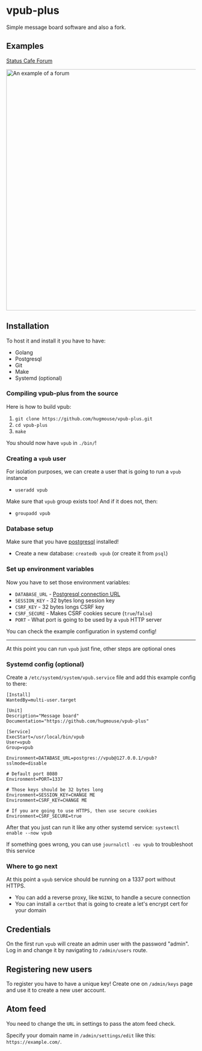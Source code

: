 # vpub-plus

Simple message board software and also a fork.

## Examples

[Status Cafe Forum][example-vpub]

<img alt="An example of a forum" width="640" src="https://user-images.githubusercontent.com/44648612/176660262-f386251f-12f2-4e97-9e6e-c540640728bf.png">

## Installation

To host it and install it you have to have:

* Golang
* Postgresql
* Git
* Make
* Systemd (optional)

### Compiling vpub-plus from the source

Here is how to build vpub:

1. `git clone https://github.com/hugmouse/vpub-plus.git`
2. `cd vpub-plus`
3. `make`

You should now have `vpub` in `./bin/`!

### Creating a `vpub` user

For isolation purposes, we can create a user that is going to run a `vpub` instance

* `useradd vpub`

Make sure that `vpub` group exists too! And if it does not, then:

* `groupadd vpub`

### Database setup

Make sure that you have [postgresql][postgres] installed!

* Create a new database: `createdb vpub` (or create it from `psql`)

### Set up environment variables

Now you have to set those environment variables:

* `DATABASE_URL` - [Postgresql connection URL][postgres-url-format]
* `SESSION_KEY` - 32 bytes long session key
* `CSRF_KEY` - 32 bytes longs CSRF key
* `CSRF_SECURE` - Makes CSRF cookies secure (`true`/`false`)
* `PORT` - What port is going to be used by a `vpub` HTTP server

You can check the example configuration in systemd config!

----

At this point you can run `vpub` just fine, other steps are optional ones

### Systemd config (optional)

Create a `/etc/systemd/system/vpub.service` file and add this example config to there:

```
[Install]
WantedBy=multi-user.target

[Unit]
Description="Message board"
Documentation="https://github.com/hugmouse/vpub-plus"

[Service]
ExecStart=/usr/local/bin/vpub
User=vpub
Group=vpub

Environment=DATABASE_URL=postgres://vpub@127.0.0.1/vpub?sslmode=disable

# Default port 8080
Environment=PORT=1337

# Those keys should be 32 bytes long
Environment=SESSION_KEY=CHANGE ME
Environment=CSRF_KEY=CHANGE ME

# If you are going to use HTTPS, then use secure cookies
Environment=CSRF_SECURE=true
```

After that you just can run it like any other systemd service: `systemctl enable --now vpub`

If something goes wrong, you can use `journalctl -eu vpub` to troubleshoot this service

### Where to go next

At this point a `vpub` service should be running on a 1337 port without HTTPS.

* You can add a reverse proxy, like `NGINX`, to handle a secure connection
* You can install a `certbot` that is going to create a let's encrypt cert for your domain

## Credentials

On the first run `vpub` will create an admin user with the password "admin".
Log in and change it by navigating to `/admin/users` route.

## Registering new users

To register you have to have a unique key! Create one on `/admin/keys` page and use it to create a new user account.

## Atom feed

You need to change the `URL` in settings to pass the atom feed check.

Specify your domain name in `/admin/settings/edit` like this: `https://example.com/`.

[postgres]: https://www.postgresql.org/download/

[postgres-url-format]: https://stackoverflow.com/q/3582552

[example-vpub]: https://forum.status.cafe/
